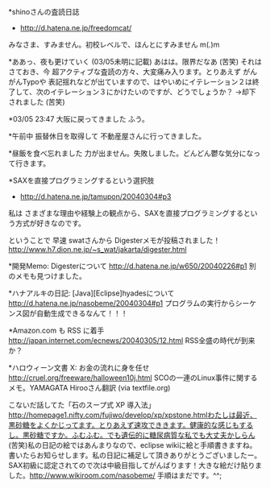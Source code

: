 *shinoさんの査読日誌

* http://d.hatena.ne.jp/freedomcat/

みなさま、すみません。初校レベルで、ほんとにすみません m(_._)m

*ああっ、夜も更けていく (03/05未明に記載)
あはは。限界だなあ (苦笑)
それはさておき、今 超アクティブな査読の方々、大変痛み入ります。とりあえず がんがんTypoや 表記揺れなどが出ていますので、はやいめにイテレーション２は終了して、次のイテレーション３にかけたいのですが、どうでしょうか？
→却下されました (苦笑)

*03/05 23:47 大阪に戻ってきました
ふう。

*午前中 振替休日を取得して
不動産屋さんに行ってきました。

*昼飯を食べ忘れました
力が出ません。失敗しました。どんどん鬱な気分になって行きます。

*SAXを直接プログラミングするという選択肢

* http://d.hatena.ne.jp/tamupon/20040304#p3

私は さまざまな理由や経験上の観点から、SAXを直接プログラミングするという方式が好きなのです。

ということで 早速 swatさんから Digesterメモが投稿されました！
http://www.h7.dion.ne.jp/~s_wat/jakarta/digester.html

*開発Memo: Digesterについて
http://d.hatena.ne.jp/w650/20040226#p1
別のメモも見つけました。

*ハナアルキの日記: [Java][Eclipse]hyadesについて
http://d.hatena.ne.jp/nasobeme/20040304#p1
プログラムの実行からシーケンス図が自動生成できるなんて！！！

*Amazon.com も RSS に着手
http://japan.internet.com/ecnews/20040305/12.html
RSS全盛の時代が到来か？

*ハロウィーン文書 X: お金の流れに身を任せ
http://cruel.org/freeware/halloween10j.html
SCOの一連のLinux事件に関するメモ。YAMAGATA Hirooさん翻訳 (via textfile.org)


こないだ話してた「石のスープ式 XP 導入法」　http://homepage1.nifty.com/fujiwo/develop/xp/xpstone.htmlわたしは最近、黒砂糖をよくかじってます。とりあえず速攻でききます。健康的な感じもするし。黒砂糖ですか。ふむふむ。でも遺伝的に糖尿病質な私でも大丈夫かしらん (苦笑)私の日記の絵ではあんまりなので、eclipse wikiに絵と手順書きますね。書いたらお知らせします。私の日記に補足して頂きありがとうございましたー。SAX初級に認定されてので次は中級目指してがんばります！大きな絵だけ貼りました。http://www.wikiroom.com/nasobeme/ 手順はまだです。^^;
